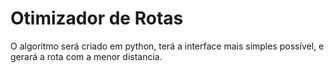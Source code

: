 # Otimizador de Rotas
 O algoritmo será criado em python, terá a interface mais simples possível, e gerará a rota com a menor distancia.
